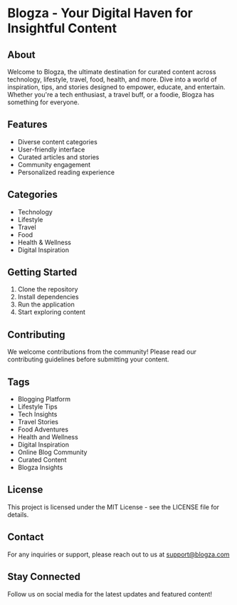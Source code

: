 
# Blogza - Your Digital Haven for Insightful Content

## About
Welcome to Blogza, the ultimate destination for curated content across technology, lifestyle, travel, food, health, and more. Dive into a world of inspiration, tips, and stories designed to empower, educate, and entertain. Whether you're a tech enthusiast, a travel buff, or a foodie, Blogza has something for everyone.

## Features
- Diverse content categories
- User-friendly interface
- Curated articles and stories
- Community engagement
- Personalized reading experience

## Categories
- Technology
- Lifestyle
- Travel
- Food
- Health & Wellness
- Digital Inspiration

## Getting Started
1. Clone the repository
2. Install dependencies
3. Run the application
4. Start exploring content

## Contributing
We welcome contributions from the community! Please read our contributing guidelines before submitting your content.

## Tags
- Blogging Platform
- Lifestyle Tips
- Tech Insights
- Travel Stories
- Food Adventures
- Health and Wellness
- Digital Inspiration
- Online Blog Community
- Curated Content
- Blogza Insights

## License
This project is licensed under the MIT License - see the LICENSE file for details.

## Contact
For any inquiries or support, please reach out to us at support@blogza.com

## Stay Connected
Follow us on social media for the latest updates and featured content!
